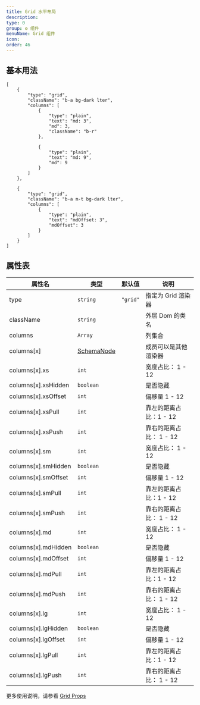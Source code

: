 ```yaml
---
title: Grid 水平布局
description:
type: 0
group: ⚙ 组件
menuName: Grid 组件
icon:
order: 46
---
```


## 基本用法

```schema: scope="body"
[
    {
        "type": "grid",
        "className": "b-a bg-dark lter",
        "columns": [
            {
                "type": "plain",
                "text": "md: 3",
                "md": 3,
                "className": "b-r"
            },

            {
                "type": "plain",
                "text": "md: 9",
                "md": 9
            }
        ]
    },

    {
        "type": "grid",
        "className": "b-a m-t bg-dark lter",
        "columns": [
            {
                "type": "plain",
                "text": "mdOffset: 3",
                "mdOffset": 3
            }
        ]
    }
]
```

## 属性表

| 属性名              | 类型                              | 默认值   | 说明                    |
| ------------------- | --------------------------------- | -------- | ----------------------- |
| type                | `string`                          | `"grid"` | 指定为 Grid 渲染器      |
| className           | `string`                          |          | 外层 Dom 的类名         |
| columns             | `Array`                           |          | 列集合                  |
| columns[x]          | [SchemaNode](../types/schemanode) |          | 成员可以是其他渲染器    |
| columns[x].xs       | `int`                             |          | 宽度占比： 1 - 12       |
| columns[x].xsHidden | `boolean`                         |          | 是否隐藏                |
| columns[x].xsOffset | `int`                             |          | 偏移量 1 - 12           |
| columns[x].xsPull   | `int`                             |          | 靠左的距离占比：1 - 12  |
| columns[x].xsPush   | `int`                             |          | 靠右的距离占比： 1 - 12 |
| columns[x].sm       | `int`                             |          | 宽度占比： 1 - 12       |
| columns[x].smHidden | `boolean`                         |          | 是否隐藏                |
| columns[x].smOffset | `int`                             |          | 偏移量 1 - 12           |
| columns[x].smPull   | `int`                             |          | 靠左的距离占比：1 - 12  |
| columns[x].smPush   | `int`                             |          | 靠右的距离占比： 1 - 12 |
| columns[x].md       | `int`                             |          | 宽度占比： 1 - 12       |
| columns[x].mdHidden | `boolean`                         |          | 是否隐藏                |
| columns[x].mdOffset | `int`                             |          | 偏移量 1 - 12           |
| columns[x].mdPull   | `int`                             |          | 靠左的距离占比：1 - 12  |
| columns[x].mdPush   | `int`                             |          | 靠右的距离占比： 1 - 12 |
| columns[x].lg       | `int`                             |          | 宽度占比： 1 - 12       |
| columns[x].lgHidden | `boolean`                         |          | 是否隐藏                |
| columns[x].lgOffset | `int`                             |          | 偏移量 1 - 12           |
| columns[x].lgPull   | `int`                             |          | 靠左的距离占比：1 - 12  |
| columns[x].lgPush   | `int`                             |          | 靠右的距离占比： 1 - 12 |

更多使用说明，请参看 [Grid Props](https://react-bootstrap.github.io/layout/grid/#col-props)
